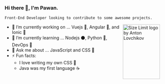 ### Hi there 👋, I'm Pawan.

`Front-End Developer looking to contribute to some awesome projects.`

<img src="https://pawankolhe.com/img/logo.svg" align="right" alt="Size Limit logo by Anton Lovchikov" width="120" height="178">
     
- 🔭 I’m currently working on ... Vuejs 💚, Angular 📕, and Ionic 🔵   
- 🌱 I’m currently learning ... Nodejs ⚫, Python 🐍, DevOps 🧰  
- 💬 Ask me about ... JavaScript and CSS 🎨  
- ⚡ Fun facts:   
  - I love writing my own CSS 🎨  
  - Java was my first language ☕  
